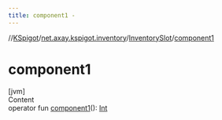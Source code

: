 ```yaml
---
title: component1 -
---
```

//[KSpigot](../../index.md)/[net.axay.kspigot.inventory](../index.md)/[InventorySlot](index.md)/[component1](component1.md)



# component1  
[jvm]  
Content  
operator fun [component1](component1.md)(): [Int](https://kotlinlang.org/api/latest/jvm/stdlib/kotlin/-int/index.html)  



